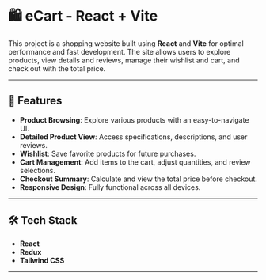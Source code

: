 # 🛍️ eCart - React + Vite  

This project is a shopping website built using **React** and **Vite** for optimal performance and fast development. The site allows users to explore products, view details and reviews, manage their wishlist and cart, and check out with the total price.

---

## 🚀 Features  

- **Product Browsing**: Explore various products with an easy-to-navigate UI.  
- **Detailed Product View**: Access specifications, descriptions, and user reviews.  
- **Wishlist**: Save favorite products for future purchases.  
- **Cart Management**: Add items to the cart, adjust quantities, and review selections.  
- **Checkout Summary**: Calculate and view the total price before checkout.  
- **Responsive Design**: Fully functional across all devices.  

---

## 🛠️ Tech Stack  

- **React**
- **Redux**  
- **Tailwind CSS**  

---
